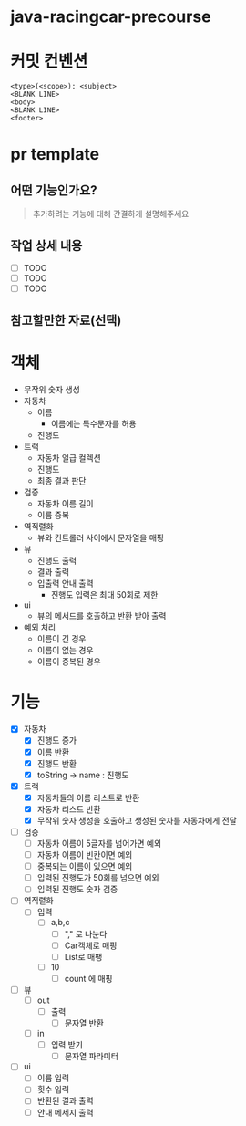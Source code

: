 # java-racingcar-precourse
# 커밋 컨벤션

```text
<type>(<scope>): <subject>
<BLANK LINE>
<body>
<BLANK LINE>
<footer>
```

# pr template
## 어떤 기능인가요?

> 추가하려는 기능에 대해 간결하게 설명해주세요

## 작업 상세 내용

- [ ] TODO
- [ ] TODO
- [ ] TODO

## 참고할만한 자료(선택)


# 객체
- 무작위 숫자 생성
- 자동차
    - 이름
      - 이름에는 특수문자를 허용
    - 진행도
- 트랙
  - 자동차 일급 컬렉션
  - 진행도
  - 최종 결과 판단
- 검증
  - 자동차 이름 길이
  - 이름 중복
- 역직렬화
  - 뷰와 컨트롤러 사이에서 문자열을 매핑
- 뷰
  - 진행도 출력
  - 결과 출력
  - 입출력 안내 출력
    - 진행도 입력은 최대 50회로 제한
- ui
  - 뷰의 메서드를 호출하고 반환 받아 출력
- 예외 처리
  - 이름이 긴 경우
  - 이름이 없는 경우
  - 이름이 중복된 경우
# 기능
- [x] 자동차
  - [x] 진행도 증가
  - [x] 이름 반환
  - [x] 진행도 반환
  - [x] toString -> name : 진행도
- [x] 트랙
  - [x] 자동차들의 이름 리스트로 반환
  - [x] 자동차 리스트 반환
  - [x] 무작위 숫자 생성을 호출하고 생성된 숫자를 자동차에게 전달
- [ ] 검증
  - [ ] 자동차 이름이 5글자를 넘어가면 예외
  - [ ] 자동차 이름이 빈칸이면 예외
  - [ ] 중복되는 이름이 있으면 예외
  - [ ] 입력된 진행도가 50회를 넘으면 예외
  - [ ] 입력된 진행도 숫자 검증
- [ ] 역직렬화
  - [ ] 입력
    - [ ] a,b,c
      - [ ] "," 로 나눈다 
      - [ ] Car객체로 매핑
      - [ ] List<Car>로 매팽
    - [ ] 10
      - [ ] count 에 매핑
- [ ] 뷰
  - [ ] out
    - [ ] 출력
      - [ ] 문자열 반환
  - [ ] in
    - [ ] 입력 받기
      - [ ] 문자열 파라미터
- [ ] ui
  - [ ] 이름 입력
  - [ ] 횟수 입력
  - [ ] 반환된 결과 출력
  - [ ] 안내 메세지 출력